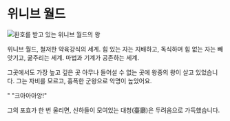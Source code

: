 # 위니브 월드

![환호를 받고 있는 위니브 월드의 왕](story1.png)

위니브 월드, 철저한 약육강식의 세계. 힘 있는 자는 지배하고, 독식하며 힘 없는 자는 빼앗기고, 굶주리는 세계. 마법과 기계가 공존하는 세계.

그곳에서도 가장 높고 깊은 곳 아무나 들어설 수 없는 곳에 왕중의 왕이 살고 있었습니다. 그는 자비를 모르고, 흉폭한 군왕으로 악명이 높았어요.

" "크아아아앙!"

그의 포효가 한 번 울리면, 신하들이 모여있는 대청(臺廳)은 두려움으로 가득했습니다.
